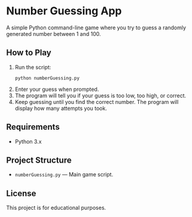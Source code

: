 # Number Guessing App

A simple Python command-line game where you try to guess a randomly generated number between 1 and 100.

## How to Play

1. Run the script:
    ```
    python numberGuessing.py
    ```
2. Enter your guess when prompted.
3. The program will tell you if your guess is too low, too high, or correct.
4. Keep guessing until you find the correct number. The program will display how many attempts you took.

## Requirements

- Python 3.x

## Project Structure

- `numberGuessing.py` — Main game script.

## License

This project is for educational purposes.


